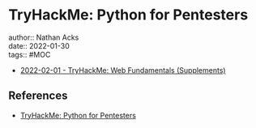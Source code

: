 # TryHackMe: Python for Pentesters

author:: Nathan Acks  
date:: 2022-01-30  
tags:: #MOC

* [2022-02-01 - TryHackMe: Web Fundamentals (Supplements)](../log/2022-02-01-tryhackme-web-fundamentals-supplements.md)

## References

* [TryHackMe: Python for Pentesters](https://tryhackme.com/room/pythonforcybersecurity)
